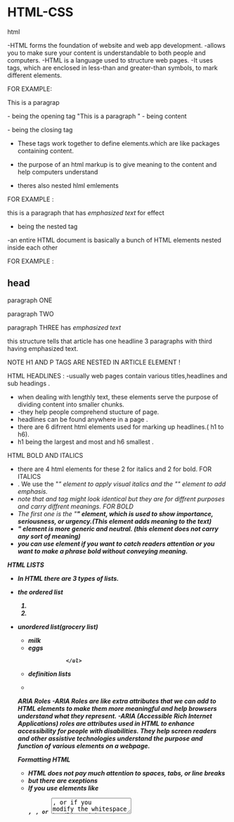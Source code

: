 # HTML-CSS

html 

-HTML forms the foundation of website and web app development. 
-allows you to make sure your content is understandable to both people and computers.
-HTML is a language used to structure web pages.
-It uses tags, which are enclosed in less-than and greater-than symbols, to mark different elements.

FOR EXAMPLE: <P>This is a paragrap</p> 

<p> - being the opening tag
"This is a paragraph " - being content 
</p> - being the closing tag 

- These tags work together to define elements.which are like packages containing content.
- the purpose of an html markup is to give meaning to the content and help computers understand

- theres also nested hlml emlements 

FOR EXAMPLE :  <p>this is a paragraph that has <em>emphasized text</em> for effect </p>
- <em></em> being the nested tag 



-an entire HTML document is basically a bunch of HTML elements nested inside each other

FOR EXAMPLE : <article> 
              <h1>head</h1>
              <p>paragraph ONE</p>
              <p>paragraph TWO</p>
              <p>paragraph THREE has <em>emphasized text</em></P>
              </article>
this structure tells that article has one headline 3 paragraphs with third having emphasized text.  

NOTE H1 AND P TAGS ARE NESTED IN ARTICLE ELEMENT !

HTML HEADLINES : 
-usually web pages contain various titles,headlines and sub headings .
- when dealing with lengthly text, these elements serve the purpose of dividing content into smaller chunks.
- -they help people comprehend stucture of page.
- headlines can be found anywhere in a page .
- there are 6 difrrent html elements used for marking up headlines.( h1 to h6).
-  h1 being the largest and most and h6 smallest .

HTML BOLD AND ITALICS
- there are 4 html elements for these 2 for italics and 2 for bold.
  FOR ITALICS
- . We use the "<i>" element to apply visual italics and the "<em>" element to add emphasis.
- note that <i> and <em> tag might look identical but they are for diffrent purposes and carry diffrent meanings. 
  FOR BOLD
- The first one is the "<strong>" element, which is used to show importance, seriousness, or urgency.(This element adds meaning to the text)
- <b>" element is more generic and neutral. (this element does not carry any sort of meaning)
- you can use <b> element if you want to catch readers attention or you want to make a phrase bold without conveying meaning.
  
HTML LISTS
-  In HTML there are 3 types of lists.
- the ordered list  <ol>
                                  <li> </li>
                                  <li>  </li>
                                  </ol> 
-  unordered list(grocery list)<ul>
                    <li> milk </li>
                     <li> eggs </li>

                   </ul>
-   definition lists
-  








ARIA Roles
-ARIA Roles are like extra attributes that we can add to HTML elements to make them more meaningful and help browsers understand what they represent. 
-ARIA (Accessible Rich Internet Applications) roles are attributes used in HTML to enhance accessibility for people with disabilities. They help screen readers and other assistive technologies understand the purpose and function of various elements on a webpage.

Formatting HTML
-  HTML does not pay much attention to spaces, tabs, or line breaks
-  but there are exeptions
-  If you use elements like <pre>, <code>, or <textarea>, or if you modify the whitespace handling with CSS, then extra spaces and indentations can matter.

FOR EXAMLE : <p>this is    an   example   of   putting  extra spaces 
   but browser will ignore </p>


HTML COMMENTS : 
-You enhance code readability by adding comments that explain its purpose.
you can add a comment by inserting "<!--" at the start of comment and "-->" at the end of comment 
FOR EXAMPLE : <!-- this is a comment -->

Unusual Characters : 
- Instead of using a regular space, we can use a special kind of space called a non-breaking space in HTML.
-  you can use "&nbsp;"ensuring they stay on the same line
  FOR EXAMPLE: <p> my Name is gcina &nbsp;&nbsp;</p>

HTML Navigation and Linking
- When we want to create a link, we use the A element, which stands for anchor. To do this, we need to add an href attribute with a URL enclosed in quotes.
- this URL is where the link take us.
-href stands for Hypertext Reference

FOR EXAMPLE:  < a href="https//:example.com">This is a link</a>
for adding and image <a href ="https//:example2.com"><img src="https//:example.com/imagefile"></a>

HTML URL PATHWAYS 
-URL (Uniform Resource Locator): It’s the address used to access resources on the web. It usually consists of several parts:

Protocol: How data is transferred (e.g., `http`, `https`).
Domain: The main part of the address (e.g., `example.com`).
Path: The specific location or file on the server (e.g.,`folder/page.html` /).

FOR EXAMPLE: <a href="https://example.com/folder/page.html">Link</a>

- Same Directory:
`page.html`: Refers to a file in the same directory as the current document.
FOR EXAMPLE: <a href="about.html">About Us</a>

Subdirectory:
`folder/page.html`: Refers to a file in a subdirectory called folder.
FOR EXAMPLE: <a href="images/photo.jpg">View Photo</a>

Parent Directory:
`../page.html`: Refers to a file in the parent directory. The ".." moves up one directory level.
FOR EXAMPLE: <a href="../contact.html">Contact</a>

Navigation : 
- Creating a navbar in HTML is a common task for building a website. A navbar typically includes links to different sections or pages of a website.
  THIS IS HOW TO CREATE A NAVBAR :
  <nav role="navigation"arial-label="mainmenue">
  <ul class="navbar">
  <li><a href="#menue">menue</a></li>
  <li><a href="#about"></a></li>
  <li><a href="#contact"></a></li>
    
  </ul>

IMAGES 
- When we want to add an image to a webpage, we use the image element, which is simply written as IMG.
FOR EXAMPLE:
            img src="image.jpg" alt="brown dog" width="400" height="300">
  
-irst, we have the source attribute (SRC), which tells the browser which image file to load. 
-Then we have the alt attribute (ALT), which provides a text description of the image. 
-Lastly, we have the width and height attributes, which determine the size of the image.

-There are four main file formats commonly used on the web these days, each with its own strengths and weaknesses when it comes to compressing images. 
-GIFs are great for compressing illustrations that have large areas of the same color
-SVGs are perfect for logos, icons, and other types of illustrations.
-JPGs are a popular choice for compressing photographs.
-PNG is a newer format that works well when you need transparency in a photograph.

for image captions 

<figure> <img src="https://figuresource.com/40289/alfonso.jpg" width="720" height="354" alt="The Gracious Host" > <figcaption> Alfonso serving pancakes </figcaption> </figure>

WORKING WITH AUDIO
- The audio element is diffrent from image, it has both opening and closing tags (making it more mordern giving it more power and flexibility)
- just like the image element we use a source attribute to provide URL OF The audio file
FOR EXAMPLE: <audio controls>
             <source src="path/to/your-audio-file.mp3" type="audio/mpeg">
              Your browser does not support the audio element.
    </audio>
    
WORKING WITH VIDEO
- Just like working with audio To display a video, use the source attribute to specify the video file. And if the controls attribute is added,
 the browser will automatically create a video player.
- The controls attribute adds video controls, like play, pause, and volume.

- It is a good idea to always include width and height attributes. If height and width are not set, the page might flicker while the video loads.

- The <source> element allows you to specify alternative video files which the browser may choose from. The browser will use the first recognized format.

- The text between the <video> and </video> tags will only be displayed in browsers that do not support the <video> element.

Working With Captions and Subtitles
- 

  

  






CSS


- It is responsible for how everything looks
-the colors, fonts, and sizes. 






